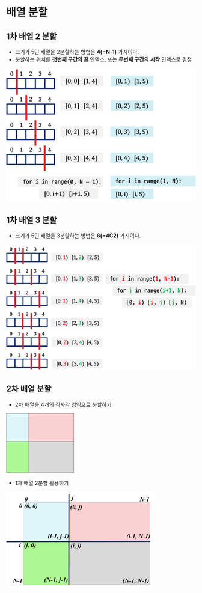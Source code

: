 # 배열 분할

## 1차 배열 2 분할

- 크기가 5인 배열을 2분할하는 방법은 **4(=N-1)** 가지이다.
- 분할하는 위치를 **첫번째 구간의 끝** 인덱스, 또는 **두번째 구간의 시작** 인덱스로 결정 

<img src="images/1d_2part.png" title="" alt="1d_2partition" width="517">

## 1차 배열 3 분할

- 크기가 5인 배열을 3분할하는 방법은 **6(=4C2)** 가지이다.

<img src="images/1d_3part.png" title="" alt="1d_3partition" width="511">

## 2차 배열 분할

- 2차 배열을 4개의 직사각 영역으로 분할하기

<img src="images/2d_part.png" title="" alt="2d_partition" width="180">

- 1차 배열 2분할 활용하기

<img src="images/2d_part2.png" title="" alt="2d_partition2" width="393">
